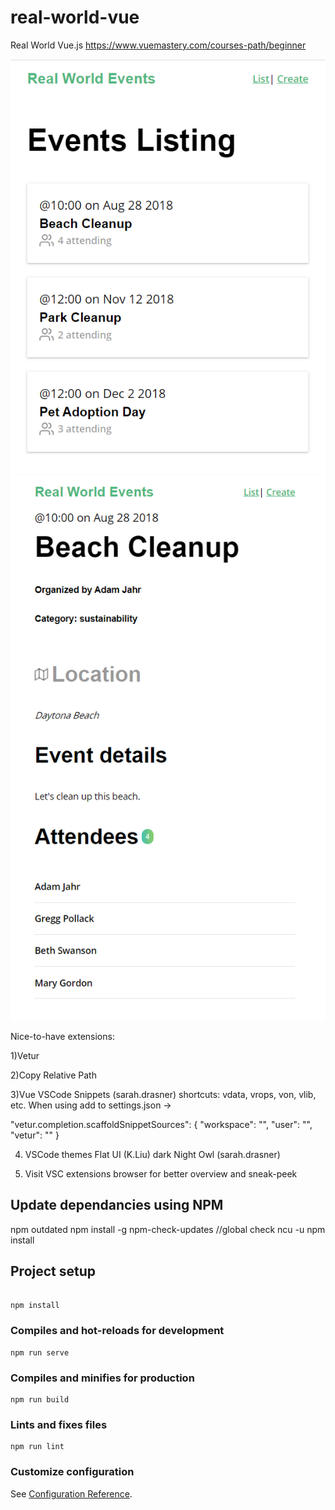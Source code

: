 # real-world-vue

Real World Vue.js
https://www.vuemastery.com/courses-path/beginner

![Alt text](https://github.com/KristjanTreimann/real-world-vue/blob/master/screen1.png)
![Alt text](https://github.com/KristjanTreimann/real-world-vue/blob/master/screen2.png)

Nice-to-have extensions:

1)Vetur

2)Copy Relative Path

3)Vue VSCode Snippets (sarah.drasner)
shortcuts: vdata, vrops, von, vlib, etc.
When using add to settings.json ->

<!-- prettier-ignore -->
"vetur.completion.scaffoldSnippetSources": {
        "workspace": "",
        "user": "",
        "vetur": ""
    }

4. VSCode themes
   Flat UI (K.Liu) dark
   Night Owl (sarah.drasner)

5. Visit VSC extensions browser for better overview and sneak-peek

## Update dependancies using NPM

npm outdated
npm install -g npm-check-updates //global check
ncu -u
npm install

## Project setup

```

npm install
```

### Compiles and hot-reloads for development

```
npm run serve
```

### Compiles and minifies for production

```
npm run build
```

### Lints and fixes files

```
npm run lint
```

### Customize configuration

See [Configuration Reference](https://cli.vuejs.org/config/).
